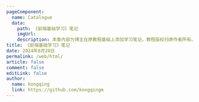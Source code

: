 ```yaml
---
pageComponent:
  name: Catalogue
  data: 
    path: 《前端基础学习》笔记
    imgUrl: 
    description: 本章内容为博主在原教程基础上添加学习笔记，教程版权归原作者所有。
title: 《前端基础学习》笔记
date: 2024年8月20日
permalink: /web/html/
article: false
comment: false
editLink: false
author:
  name: kongqing
  link: https://github.com/kongqingm
---
```

